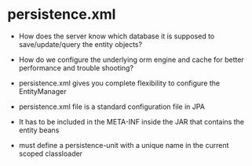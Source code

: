 # persistence.xml

- How does the server know which database it is supposed to save/update/query the entity objects?
- How do we configure the underlying orm engine and cache for better performance
  and trouble shooting?

- persistence.xml gives you complete flexibility to configure the EntityManager

- persistence.xml file is a standard configuration file in JPA

- It has to be included in the META-INF inside the JAR that contains the entity beans

- must define a persistence-unit with a unique name in the current scoped classloader
